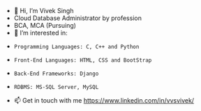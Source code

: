 - 👋 Hi, I’m Vivek Singh
- Cloud Database Administrator by profession
- BCA, MCA (Pursuing) 
- 👀 I’m interested in:
-     Programming Languages: C, C++ and Python
-     Front-End Languages: HTML, CSS and BootStrap
-     Back-End Frameworks: Django
-     RDBMS: MS-SQL Server, MySQL
- 📫 Get in touch with me https://www.linkedin.com/in/vvsvivek/

<!---
vvsvivek19/vvsvivek19 is a ✨ special ✨ repository because its `README.md` (this file) appears on your GitHub profile.
You can click the Preview link to take a look at your changes.
--->
